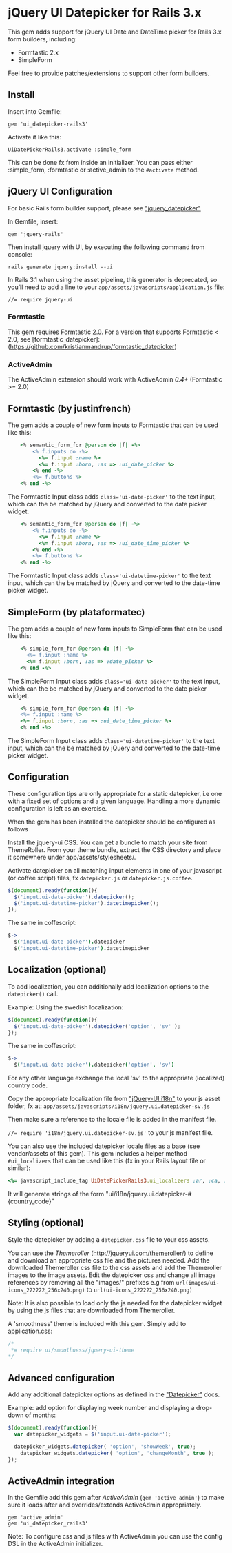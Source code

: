 # jQuery UI Datepicker for Rails 3.x

This gem adds support for jQuery UI Date and DateTime picker for Rails 3.x form builders, including:

* Formtastic 2.x
* SimpleForm

Feel free to provide patches/extensions to support other form builders.

## Install

Insert into Gemfile:

`gem 'ui_datepicker-rails3'`

Activate it like this:

`UiDatePickerRails3.activate :simple_form`

This can be done fx from inside an initializer. You can pass either :simple_form, :formtastic or :active_admin to the `#activate` method.

## jQuery UI Configuration

For basic Rails form builder support, please see ["jquery_datepicker"](https://github.com/albertopq/jquery_datepicker)

In Gemfile, insert:

`gem 'jquery-rails'`

Then install jquery with UI, by executing the following command from console:

`rails generate jquery:install --ui`

In Rails 3.1 when using the asset pipeline, this generator is deprecated, so you’ll need to add a line to your `app/assets/javascripts/application.js` file:

`//= require jquery-ui`

### Formtastic

This gem requires Formtastic 2.0. For a version that supports Formtastic < 2.0, see [formtastic_datepicker]:(https://github.com/kristianmandrup/formtastic_datepicker)

### ActiveAdmin

The ActiveAdmin extension should work with ActiveAdmin _0.4+_ (Formtastic >= 2.0) 

## Formtastic (by justinfrench)

The gem adds a couple of new form inputs to Formtastic that can be used like this: 

```ruby 
	<% semantic_form_for @person do |f| -%>
		<% f.inputs do -%>
		  <%= f.input :name %>
		  <%= f.input :born, :as => :ui_date_picker %>
		<% end -%>
		<%= f.buttons %>
	<% end -%>
```

The Formtastic Input class adds `class='ui-date-picker'` to the text input, which can the be matched by jQuery and converted to the date picker widget.

```ruby 
	<% semantic_form_for @person do |f| -%>
		<% f.inputs do -%>
		  <%= f.input :name %>
		  <%= f.input :born, :as => :ui_date_time_picker %>
		<% end -%>
		<%= f.buttons %>
	<% end -%>
```

The Formtastic Input class adds `class='ui-datetime-picker'` to the text input, which can the be matched by jQuery and converted to the date-time picker widget.

## SimpleForm (by plataformatec)

The gem adds a couple of new form inputs to SimpleForm that can be used like this: 

```ruby 
	<% simple_form_for @person do |f| -%>
	  <%= f.input :name %>
	  <%= f.input :born, :as => :date_picker %>
	<% end -%>
```

The SimpleForm Input class adds `class='ui-date-picker'` to the text input, which can the be matched by jQuery and converted to the date picker widget.

```ruby 
	<% simple_form_for @person do |f| -%>
    <%= f.input :name %>
    <%= f.input :born, :as => :ui_date_time_picker %>
	<% end -%>
```

The SimpleForm Input class adds `class='ui-datetime-picker'` to the text input, which can the be matched by jQuery and converted to the date-time picker widget.

## Configuration

These configuration tips are only appropriate for a static datepicker, i.e one with a fixed set of options and a given language. Handling a more dynamic configuration is left as an exercise.

When the gem has been installed the datepicker should be configured as follows

Install the jquery-ui CSS. You can get a bundle to match your site from ThemeRoller. From your theme bundle, extract the CSS directory and place it somewhere under app/assets/stylesheets/.

Activate datepicker on all matching input elements in one of your javascript (or coffee script) files, fx `datepicker.js` or `datepicker.js.coffee`.

```javascript
$(document).ready(function(){
  $('input.ui-date-picker').datepicker();
  $('input.ui-datetime-picker').datetimepicker();
});
```

The same in coffescript:

```coffeescript
$->
  $('input.ui-date-picker').datepicker
  $('input.ui-datetime-picker').datetimepicker
```

## Localization (optional)

To add localization, you can additionally add localization options to the `datepicker()` call.

Example: Using the swedish localization:

```javascript
$(document).ready(function(){
  $('input.ui-date-picker').datepicker('option', 'sv' );
});
```

The same in coffescript:

```coffeescript
$->
  $('input.ui-date-picker').datepicker('option', 'sv')
```


For any other language exchange the local 'sv' to the appropriate (localized) country code.

Copy the appropriate localization file from ["jQuery-UI i18n"](http://jquery-ui.googlecode.com/svn/trunk/ui/i18n/) to your js asset folder, fx at: `app/assets/javascripts/i18n/jquery.ui.datepicker-sv.js`

Then make sure a reference to the locale file is added in the manifest file.

`//= require 'i18n/jquery.ui.datepicker-sv.js'` to your js manifest file. 

You can also use the included datepicker locale files as a base (see vendor/assets of this gem).
This gem includes a helper method `#ui_localizers` that can be used like this (fx in your Rails layout file or similar):

```ruby
<%= javascript_include_tag UiDatePickerRails3.ui_localizers :ar, :ca, :da %>
```

It will generate strings of the form "ui/i18n/jquery.ui.datepicker-#{country_code}"

## Styling (optional)

Style the datepicker by adding a `datepicker.css` file to your css assets.

You can use the *Themeroller* (http://jqueryui.com/themeroller/) to define and download an appropriate css file and the pictures needed. Add the downloaded Themeroller css file to the css assets and add the Themeroller images to the image assets. Edit the datepicker css and change all image references by removing all the "images/" prefixes e.g from `url(images/ui-icons_222222_256x240.png)` to `url(ui-icons_222222_256x240.png)`

Note: It is also possible to load only the js needed for the datepicker widget by using the js files that are downloaded from Themeroller.

A 'smoothness' theme is included with this gem. Simply add to application.css:

```css
/*
 *= require ui/smoothness/jquery-ui-theme
*/
```

## Advanced configuration

Add any additional datepicker options as defined in the ["Datepicker"](http://docs.jquery.com/UI/Datepicker) docs.

Example: add option for displaying week number and displaying a drop-down of months:

```javascript
$(document).ready(function(){
  var datepicker_widgets = $('input.ui-date-picker');

  datepicker_widgets.datepicker( 'option', 'showWeek', true);
	datepicker_widgets.datepicker( 'option', 'changeMonth', true );
});
```

## ActiveAdmin integration

In the Gemfile add this gem after _ActiveAdmin_ (`gem 'active_admin'`) to make sure it loads after and overrides/extends ActiveAdmin appropriately. 

```text
gem 'active_admin'
gem 'ui_datepicker_rails3'
```

Note: To configure css and js files with ActiveAdmin you can use the config DSL in the ActiveAdmin initializer.
